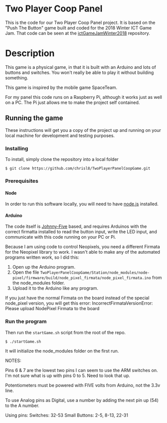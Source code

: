 # Two Player Coop Panel

This is the code for our Two Player Coop Panel project. It is based on the "Push The Button" game built and coded for the 2018 Winter ICT Game Jam. That code can be seen at the [ictGameJamWinter2018](https://github.com/chrisl8/ictGameJamWinter2018) repository.

# Description

This game is a physical game, in that it is built with an Arduino and lots of buttons and switches.
You won't really be able to play it without building something.

This game is inspired by the mobile game SpaceTeam.

For my panel this code runs on a Raspberry Pi, although it works just as well on a PC. The Pi just allows me to make the project self contained.

## Running the game

These instructions will get you a copy of the project up and running on your local machine for development and testing purposes.

### Installing

To install, simply clone the repository into a local folder

```
$ git clone https://github.com/chrisl8/TwoPlayerPanelCoopGame.git
```

### Prerequisites

#### Node
In order to run this software locally, you will need to have [node.js](https://nodejs.org/) installed.

#### Arduino
The code itself is [Johnny-Five](http://johnny-five.io/) based, and requires Arduinos with the correct firmatta installed to read the button input, write the LED input, and communicate with this code running on your PC or Pi.

Because I am using code to control Neopixels, you need a different Firmata for the Neopixel library to work.
I wasn't able to make any of the automated programs written work,
so I did this:

1. Open up the Arduino program.
2. Open the file `TwoPlayerPanelCoopGame/Station/node_modules/node-pixel/firmware/build/node_pixel_firmata/node_pixel_firmata.ino` from the node_modules folder.
3. Upload it to the Arduino like any program.

If you just have the normal Firmata on the board instead of the special node_pixel version, you will get this error:
IncorrectFirmataVersionError: Please upload NodePixel Firmata to the board

### Run the program
Then run the `startGame.sh` script from the root of the repo. 

```
$ ./startGame.sh
```

It will initialize the node_modules folder on the first run.


NOTES:

Pins 6 & 7 are the lowest two pins I can seem to use the ARM switches on.
I'm not sure what is up with pins 0 to 5. Need to look that up.

Potentiometers must be powered with FIVE volts from Arduino, not the 3.3v line.

To use Analog pins as Digital, use a number by adding the next pin up (54) to the A number.

Using pins:
Switches: 32-53
Small Buttons: 2-5, 8-13, 22-31